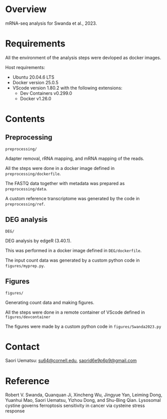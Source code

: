 # Overview

mRNA-seq analysis for Swanda et al., 2023.

# Requirements

All the environment of the analysis steps were devloped as docker images.

Host requirements:

+ Ubuntu 20.04.6 LTS
+ Docker version 25.0.5
+ VScode version 1.80.2 with the following extensions:
  + Dev Containers v0.299.0
  + Docker v1.26.0

# Contents

## Preprocessing

`preprocessing/`

Adapter removal, rRNA mapping, and mRNA mapping of the reads.

All the steps were done in a docker image defined in `preprocessing/dockerfile`.

The FASTQ data together with metadata was prepared as `preprocessing/data`.

A custom reference transcriptome was generated by the code in `preprocessing/ref`.

## DEG analysis

`DEG/`

DEG analysis by edgeR (3.40.1).

This was performed in a docker image defined in `DEG/dockerfile`.

The input count data was generated by a custom python code in `figures/myprep.py`.

## Figures

`figures/`

Generating count data and making figures.

All the steps were done in a remote container of VScode defined in `figures/devcontainer`

The figures were made by a custom python code in `figures/Swanda2023.py`

# Contact

Saori Uematsu: su64@cornell.edu, saorid6e9p6p9@gmail.com

# Reference

Robert V. Swanda, Quanquan Ji, Xincheng Wu, Jingyue Yan, Leiming Dong, Yuanhui Mao, Saori Uematsu, Yizhou Dong, and Shu-Bing Qian. Lysosomal cystine governs ferroptosis sensitivity in cancer via cysteine stress response